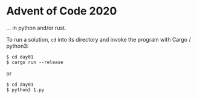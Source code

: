 Advent of Code 2020
===================
... in python and/or rust.

To run a solution, `cd` into its directory and invoke the program with Cargo / python3:

```
$ cd day01
$ cargo run --release
```

or 

```
$ cd day01
$ python3 1.py
```
